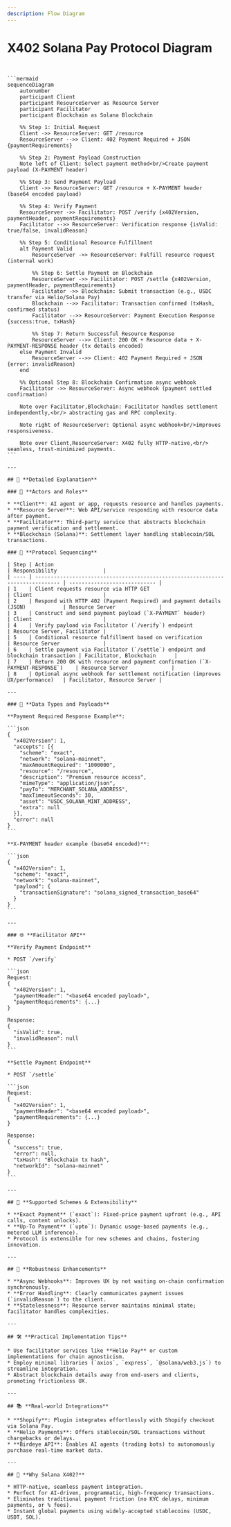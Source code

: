 ```yaml
---
description: Flow Diagram
---
```


# X402 Solana Pay Protocol Diagram



<pre><code><strong>
</strong>
```mermaid
sequenceDiagram
    autonumber
    participant Client
    participant ResourceServer as Resource Server
    participant Facilitator
    participant Blockchain as Solana Blockchain

    %% Step 1: Initial Request
    Client ->> ResourceServer: GET /resource
    ResourceServer -->> Client: 402 Payment Required + JSON {paymentRequirements}

    %% Step 2: Payment Payload Construction
    Note left of Client: Select payment method&#x3C;br/>Create payment payload (X-PAYMENT header)

    %% Step 3: Send Payment Payload
    Client ->> ResourceServer: GET /resource + X-PAYMENT header (base64 encoded payload)

    %% Step 4: Verify Payment
    ResourceServer ->> Facilitator: POST /verify {x402Version, paymentHeader, paymentRequirements}
    Facilitator -->> ResourceServer: Verification response {isValid: true/false, invalidReason}

    %% Step 5: Conditional Resource Fulfillment
    alt Payment Valid
        ResourceServer ->> ResourceServer: Fulfill resource request (internal work)
        
        %% Step 6: Settle Payment on Blockchain
        ResourceServer ->> Facilitator: POST /settle {x402Version, paymentHeader, paymentRequirements}
        Facilitator ->> Blockchain: Submit transaction (e.g., USDC transfer via Helio/Solana Pay)
        Blockchain -->> Facilitator: Transaction confirmed (txHash, confirmed status)
        Facilitator -->> ResourceServer: Payment Execution Response {success:true, txHash}
        
        %% Step 7: Return Successful Resource Response
        ResourceServer -->> Client: 200 OK + Resource data + X-PAYMENT-RESPONSE header (tx details encoded)
    else Payment Invalid
        ResourceServer -->> Client: 402 Payment Required + JSON {error: invalidReason}
    end

    %% Optional Step 8: Blockchain Confirmation async webhook
    Facilitator ->> ResourceServer: Async webhook (payment settled confirmation)

    Note over Facilitator,Blockchain: Facilitator handles settlement independently,&#x3C;br/> abstracting gas and RPC complexity.

    Note right of ResourceServer: Optional async webhook&#x3C;br/>improves responsiveness.

    Note over Client,ResourceServer: X402 fully HTTP-native,&#x3C;br/> seamless, trust-minimized payments.
```

---

## 📖 **Detailed Explanation**

### 🔑 **Actors and Roles**

* **Client**: AI agent or app, requests resource and handles payments.
* **Resource Server**: Web API/service responding with resource data after payment.
* **Facilitator**: Third-party service that abstracts blockchain payment verification and settlement.
* **Blockchain (Solana)**: Settlement layer handling stablecoin/SOL transactions.

### 🔄 **Protocol Sequencing**

| Step | Action                                                                         | Responsibility               |
| ---- | ------------------------------------------------------------------------------ | ---------------------------- |
| 1    | Client requests resource via HTTP GET                                          | Client                       |
| 2    | Respond with HTTP 402 (Payment Required) and payment details (JSON)            | Resource Server              |
| 3    | Construct and send payment payload (`X-PAYMENT` header)                        | Client                       |
| 4    | Verify payload via Facilitator (`/verify`) endpoint                            | Resource Server, Facilitator |
| 5    | Conditional resource fulfillment based on verification                         | Resource Server              |
| 6    | Settle payment via Facilitator (`/settle`) endpoint and blockchain transaction | Facilitator, Blockchain      |
| 7    | Return 200 OK with resource and payment confirmation (`X-PAYMENT-RESPONSE`)    | Resource Server              |
| 8    | Optional async webhook for settlement notification (improves UX/performance)   | Facilitator, Resource Server |

---

### 📝 **Data Types and Payloads**

**Payment Required Response Example**:

```json
{
  "x402Version": 1,
  "accepts": [{
    "scheme": "exact",
    "network": "solana-mainnet",
    "maxAmountRequired": "1000000",
    "resource": "/resource",
    "description": "Premium resource access",
    "mimeType": "application/json",
    "payTo": "MERCHANT_SOLANA_ADDRESS",
    "maxTimeoutSeconds": 30,
    "asset": "USDC_SOLANA_MINT_ADDRESS",
    "extra": null
  }],
  "error": null
}
```

**X-PAYMENT header example (base64 encoded)**:

```json
{
  "x402Version": 1,
  "scheme": "exact",
  "network": "solana-mainnet",
  "payload": {
    "transactionSignature": "solana_signed_transaction_base64"
  }
}
```

---

### 🌐 **Facilitator API**

**Verify Payment Endpoint**

* POST `/verify`

```json
Request:
{
  "x402Version": 1,
  "paymentHeader": "&#x3C;base64 encoded payload>",
  "paymentRequirements": {...}
}

Response:
{
  "isValid": true,
  "invalidReason": null
}
```

**Settle Payment Endpoint**

* POST `/settle`

```json
Request:
{
  "x402Version": 1,
  "paymentHeader": "&#x3C;base64 encoded payload>",
  "paymentRequirements": {...}
}

Response:
{
  "success": true,
  "error": null,
  "txHash": "Blockchain tx hash",
  "networkId": "solana-mainnet"
}
```

---

## 🧩 **Supported Schemes &#x26; Extensibility**

* **Exact Payment** (`exact`): Fixed-price payment upfront (e.g., API calls, content unlocks).
* **Up-To Payment** (`upto`): Dynamic usage-based payments (e.g., metered LLM inference).
* Protocol is extensible for new schemes and chains, fostering innovation.

---

## 🚧 **Robustness Enhancements**

* **Async Webhooks**: Improves UX by not waiting on-chain confirmation synchronously.
* **Error Handling**: Clearly communicates payment issues (`invalidReason`) to the client.
* **Statelessness**: Resource server maintains minimal state; facilitator handles complexities.

---

## 🛠 **Practical Implementation Tips**

* Use facilitator services like **Helio Pay** or custom implementations for chain agnosticism.
* Employ minimal libraries (`axios`, `express`, `@solana/web3.js`) to streamline integration.
* Abstract blockchain details away from end-users and clients, promoting frictionless UX.

---

## 📚 **Real-world Integrations**

* **Shopify**: Plugin integrates effortlessly with Shopify checkout via Solana Pay.
* **Helio Payments**: Offers stablecoin/SOL transactions without chargebacks or delays.
* **Birdeye API**: Enables AI agents (trading bots) to autonomously purchase real-time market data.

---

## 🌟 **Why Solana X402?**

* HTTP-native, seamless payment integration.
* Perfect for AI-driven, programmatic, high-frequency transactions.
* Eliminates traditional payment friction (no KYC delays, minimum payments, or % fees).
* Instant global payments using widely-accepted stablecoins (USDC, USDT, SOL).

</code></pre>
